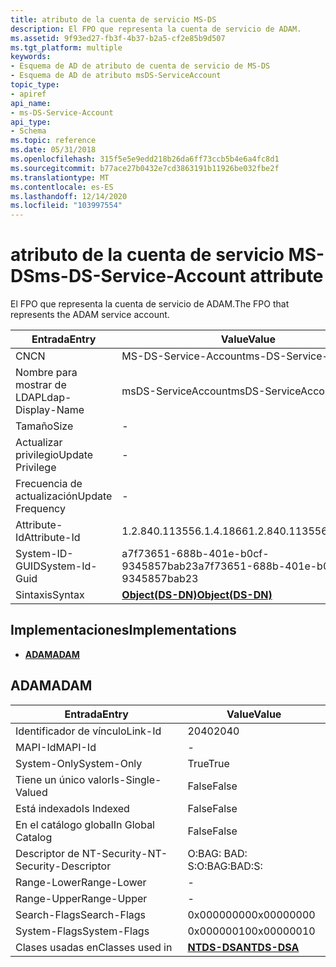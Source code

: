 ```yaml
---
title: atributo de la cuenta de servicio MS-DS
description: El FPO que representa la cuenta de servicio de ADAM.
ms.assetid: 9f93ed27-fb3f-4b37-b2a5-cf2e85b9d507
ms.tgt_platform: multiple
keywords:
- Esquema de AD de atributo de cuenta de servicio de MS-DS
- Esquema de AD de atributo msDS-ServiceAccount
topic_type:
- apiref
api_name:
- ms-DS-Service-Account
api_type:
- Schema
ms.topic: reference
ms.date: 05/31/2018
ms.openlocfilehash: 315f5e5e9edd218b26da6ff73ccb5b4e6a4fc8d1
ms.sourcegitcommit: b77ace27b0432e7cd3863191b11926be032fbe2f
ms.translationtype: MT
ms.contentlocale: es-ES
ms.lasthandoff: 12/14/2020
ms.locfileid: "103997554"
---
```

# <a name="ms-ds-service-account-attribute"></a><span data-ttu-id="88178-105">atributo de la cuenta de servicio MS-DS</span><span class="sxs-lookup"><span data-stu-id="88178-105">ms-DS-Service-Account attribute</span></span>

<span data-ttu-id="88178-106">El FPO que representa la cuenta de servicio de ADAM.</span><span class="sxs-lookup"><span data-stu-id="88178-106">The FPO that represents the ADAM service account.</span></span>



| <span data-ttu-id="88178-107">Entrada</span><span class="sxs-lookup"><span data-stu-id="88178-107">Entry</span></span> | <span data-ttu-id="88178-108">Value</span><span class="sxs-lookup"><span data-stu-id="88178-108">Value</span></span> |
|-------------------|-----------------------------------------|
| <span data-ttu-id="88178-109">CN</span><span class="sxs-lookup"><span data-stu-id="88178-109">CN</span></span>                | <span data-ttu-id="88178-110">MS-DS-Service-Account</span><span class="sxs-lookup"><span data-stu-id="88178-110">ms-DS-Service-Account</span></span>                   |
| <span data-ttu-id="88178-111">Nombre para mostrar de LDAP</span><span class="sxs-lookup"><span data-stu-id="88178-111">Ldap-Display-Name</span></span> | <span data-ttu-id="88178-112">msDS-ServiceAccount</span><span class="sxs-lookup"><span data-stu-id="88178-112">msDS-ServiceAccount</span></span>                     |
| <span data-ttu-id="88178-113">Tamaño</span><span class="sxs-lookup"><span data-stu-id="88178-113">Size</span></span>              | \-                                      |
| <span data-ttu-id="88178-114">Actualizar privilegio</span><span class="sxs-lookup"><span data-stu-id="88178-114">Update Privilege</span></span>  | \-                                      |
| <span data-ttu-id="88178-115">Frecuencia de actualización</span><span class="sxs-lookup"><span data-stu-id="88178-115">Update Frequency</span></span>  | \-                                      |
| <span data-ttu-id="88178-116">Attribute-Id</span><span class="sxs-lookup"><span data-stu-id="88178-116">Attribute-Id</span></span>      | <span data-ttu-id="88178-117">1.2.840.113556.1.4.1866</span><span class="sxs-lookup"><span data-stu-id="88178-117">1.2.840.113556.1.4.1866</span></span>                 |
| <span data-ttu-id="88178-118">System-ID-GUID</span><span class="sxs-lookup"><span data-stu-id="88178-118">System-Id-Guid</span></span>    | <span data-ttu-id="88178-119">a7f73651-688b-401e-b0cf-9345857bab23</span><span class="sxs-lookup"><span data-stu-id="88178-119">a7f73651-688b-401e-b0cf-9345857bab23</span></span>    |
| <span data-ttu-id="88178-120">Sintaxis</span><span class="sxs-lookup"><span data-stu-id="88178-120">Syntax</span></span>            | [<span data-ttu-id="88178-121">**Object(DS-DN)**</span><span class="sxs-lookup"><span data-stu-id="88178-121">**Object(DS-DN)**</span></span>](s-object-ds-dn.md) |



## <a name="implementations"></a><span data-ttu-id="88178-122">Implementaciones</span><span class="sxs-lookup"><span data-stu-id="88178-122">Implementations</span></span>

-   [<span data-ttu-id="88178-123">**ADAM**</span><span class="sxs-lookup"><span data-stu-id="88178-123">**ADAM**</span></span>](#adam)

## <a name="adam"></a><span data-ttu-id="88178-124">ADAM</span><span class="sxs-lookup"><span data-stu-id="88178-124">ADAM</span></span>



| <span data-ttu-id="88178-125">Entrada</span><span class="sxs-lookup"><span data-stu-id="88178-125">Entry</span></span> | <span data-ttu-id="88178-126">Value</span><span class="sxs-lookup"><span data-stu-id="88178-126">Value</span></span> |
|------------------------|------------------------------------------|
| <span data-ttu-id="88178-127">Identificador de vínculo</span><span class="sxs-lookup"><span data-stu-id="88178-127">Link-Id</span></span>                | <span data-ttu-id="88178-128">2040</span><span class="sxs-lookup"><span data-stu-id="88178-128">2040</span></span>                                     |
| <span data-ttu-id="88178-129">MAPI-Id</span><span class="sxs-lookup"><span data-stu-id="88178-129">MAPI-Id</span></span>                | \-                                       |
| <span data-ttu-id="88178-130">System-Only</span><span class="sxs-lookup"><span data-stu-id="88178-130">System-Only</span></span>            | <span data-ttu-id="88178-131">True</span><span class="sxs-lookup"><span data-stu-id="88178-131">True</span></span>                                     |
| <span data-ttu-id="88178-132">Tiene un único valor</span><span class="sxs-lookup"><span data-stu-id="88178-132">Is-Single-Valued</span></span>       | <span data-ttu-id="88178-133">False</span><span class="sxs-lookup"><span data-stu-id="88178-133">False</span></span>                                    |
| <span data-ttu-id="88178-134">Está indexado</span><span class="sxs-lookup"><span data-stu-id="88178-134">Is Indexed</span></span>             | <span data-ttu-id="88178-135">False</span><span class="sxs-lookup"><span data-stu-id="88178-135">False</span></span>                                    |
| <span data-ttu-id="88178-136">En el catálogo global</span><span class="sxs-lookup"><span data-stu-id="88178-136">In Global Catalog</span></span>      | <span data-ttu-id="88178-137">False</span><span class="sxs-lookup"><span data-stu-id="88178-137">False</span></span>                                    |
| <span data-ttu-id="88178-138">Descriptor de NT-Security-</span><span class="sxs-lookup"><span data-stu-id="88178-138">NT-Security-Descriptor</span></span> | <span data-ttu-id="88178-139">O:BAG: BAD: S:</span><span class="sxs-lookup"><span data-stu-id="88178-139">O:BAG:BAD:S:</span></span>                             |
| <span data-ttu-id="88178-140">Range-Lower</span><span class="sxs-lookup"><span data-stu-id="88178-140">Range-Lower</span></span>            | \-                                       |
| <span data-ttu-id="88178-141">Range-Upper</span><span class="sxs-lookup"><span data-stu-id="88178-141">Range-Upper</span></span>            | \-                                       |
| <span data-ttu-id="88178-142">Search-Flags</span><span class="sxs-lookup"><span data-stu-id="88178-142">Search-Flags</span></span>           | <span data-ttu-id="88178-143">0x00000000</span><span class="sxs-lookup"><span data-stu-id="88178-143">0x00000000</span></span>                               |
| <span data-ttu-id="88178-144">System-Flags</span><span class="sxs-lookup"><span data-stu-id="88178-144">System-Flags</span></span>           | <span data-ttu-id="88178-145">0x00000010</span><span class="sxs-lookup"><span data-stu-id="88178-145">0x00000010</span></span>                               |
| <span data-ttu-id="88178-146">Clases usadas en</span><span class="sxs-lookup"><span data-stu-id="88178-146">Classes used in</span></span>        | [<span data-ttu-id="88178-147">**NTDS-DSA**</span><span class="sxs-lookup"><span data-stu-id="88178-147">**NTDS-DSA**</span></span>](c-ntdsdsa.md)<br/> |



 

 





